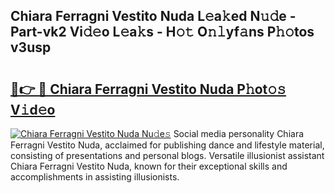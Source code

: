 ## Chiara Ferragni Vestito Nuda L𝚎a𝚔ed N𝚞𝚍e - Part-vk2 Vi𝚍𝚎o L𝚎a𝚔s - H𝚘𝚝 O𝚗𝚕yf𝚊ns P𝚑𝚘tos v3usp

# <h2><a href="http://kf31gye.oniu.top/?m=Chiara+Ferragni+Vestito+Nuda">🔗👉 🔴 Chiara Ferragni Vestito Nuda P𝚑ot𝚘𝚜 V𝚒d𝚎o</a></h2>

[![Chiara Ferragni Vestito Nuda Nu𝚍e𝚜](https://i.imgur.com/0qMVB7G.gif)](http://kf31gye.oniu.top/?m=Chiara+Ferragni+Vestito+Nuda)
Social media personality Chiara Ferragni Vestito Nuda, acclaimed for publishing dance and lifestyle material, consisting of presentations and personal blogs. Versatile illusionist assistant Chiara Ferragni Vestito Nuda, known for their exceptional skills and accomplishments in assisting illusionists.  
